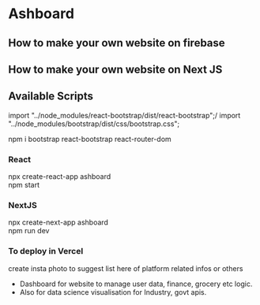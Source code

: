 # Ashboard
## How to make your own website on firebase
## How to make your own website on Next JS

## Available Scripts

import "../node_modules/react-bootstrap/dist/react-bootstrap";/
import "../node_modules/bootstrap/dist/css/bootstrap.css";

npm i bootstrap react-bootstrap react-router-dom
### React
npx create-react-app ashboard <br/>
npm start
### NextJS
npx create-next-app ashboard <br/>
npm run dev
### To deploy in Vercel
create insta photo to suggest list here  of platform related infos or others

- Dashboard for website to manage user data, finance, grocery etc logic.
- Also for data science visualisation for Industry, govt apis.
